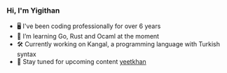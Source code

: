### Hi, I'm Yigithan

- 🖥️ I've been coding professionally for over 6 years
- 🦀 I’m learning Go, Rust and Ocaml at the moment
- 🛠️ Currently working on Kangal, a programming language with Turkish syntax
- 🎤 Stay tuned for upcoming content [yeetkhan](https://www.youtube.com/@yeetkhan)
